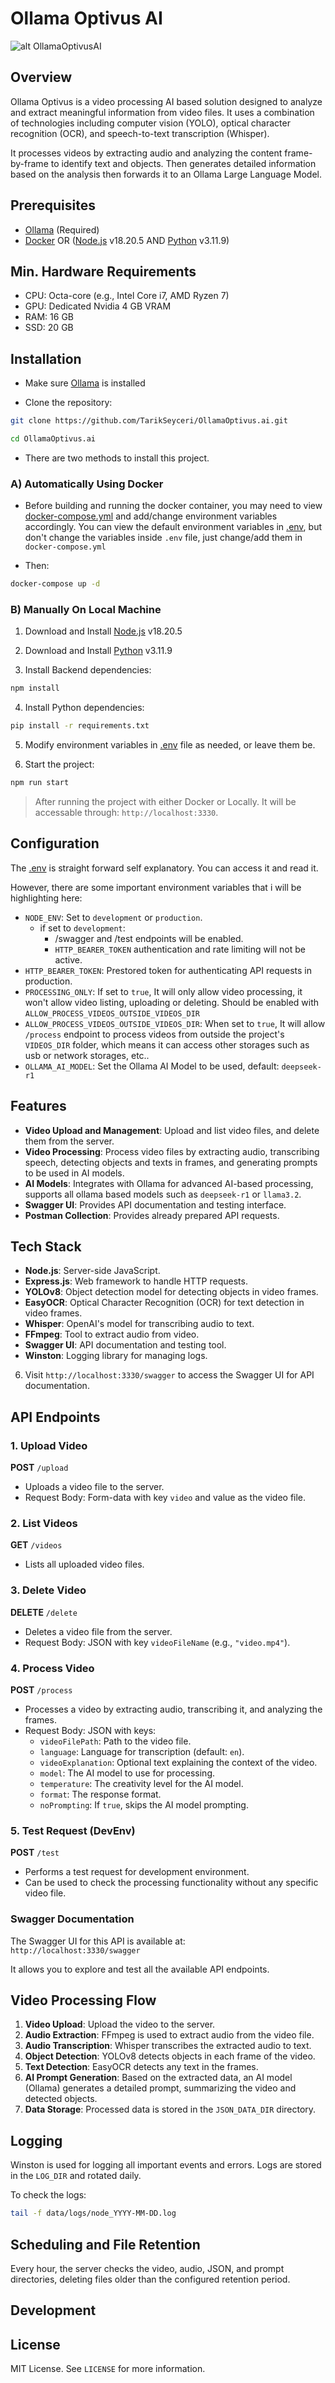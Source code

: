 # Ollama Optivus AI

![alt OllamaOptivusAI](cover.webp)

## Overview

Ollama Optivus is a video processing AI based solution designed to analyze and extract meaningful information from video files. It uses a combination of technologies including computer vision (YOLO), optical character recognition (OCR), and speech-to-text transcription (Whisper).

It processes videos by extracting audio and analyzing the content frame-by-frame to identify text and objects. Then generates detailed information based on the analysis then forwards it to an Ollama Large Language Model.

## Prerequisites

- [Ollama](https://ollama.com/download) (Required)
- [Docker](https://www.docker.com) OR ([Node.js](https://nodejs.org/en/download) v18.20.5 AND [Python](https://www.python.org/downloads/release/python-3119/) v3.11.9)

## Min. Hardware Requirements

- CPU: Octa-core (e.g., Intel Core i7, AMD Ryzen 7)
- GPU: Dedicated Nvidia 4 GB VRAM
- RAM: 16 GB
- SSD: 20 GB

## Installation

- Make sure [Ollama](https://ollama.com/download) is installed

- Clone the repository:

```bash
git clone https://github.com/TarikSeyceri/OllamaOptivus.ai.git
```

```bash
cd OllamaOptivus.ai
```

- There are two methods to install this project.
### A) Automatically Using Docker

- Before building and running the docker container, you may need to view [docker-compose.yml](blob/main/docker-compose.yml) and add/change environment variables accordingly. You can view the default environment variables in [.env](blob/main/.env), but don't change the variables inside `.env` file, just change/add them in `docker-compose.yml`

- Then:

```bash
docker-compose up -d
```

### B) Manually On Local Machine

1. Download and Install [Node.js](https://nodejs.org/en/download) v18.20.5

2. Download and Install [Python](https://www.python.org/downloads/release/python-3119/) v3.11.9

3. Install Backend dependencies:

```bash
npm install
```

4. Install Python dependencies:

```bash
pip install -r requirements.txt
```

5. Modify environment variables in [.env](blob/main/.env) file as needed, or leave them be.

6. Start the project:

```bash
npm run start
```

> After running the project with either Docker or Locally. It will be accessable through: `http://localhost:3330`.


## Configuration

The [.env](blob/main/.env) is straight forward self explanatory. You can access it and read it.

However, there are some important environment variables that i will be highlighting here:

- `NODE_ENV`: Set to `development` or `production`.
   - if set to `development`:
      - /swagger and /test endpoints will be enabled.
      - `HTTP_BEARER_TOKEN` authentication and rate limiting will not be active.
- `HTTP_BEARER_TOKEN`: Prestored token for authenticating API requests in production.
- `PROCESSING_ONLY`: If set to `true`, It will only allow video processing, it won't allow video listing, uploading or deleting. Should be enabled with `ALLOW_PROCESS_VIDEOS_OUTSIDE_VIDEOS_DIR`
- `ALLOW_PROCESS_VIDEOS_OUTSIDE_VIDEOS_DIR`: When set to `true`, It will allow `/process` endpoint to process videos from outside the project's `VIDEOS_DIR` folder, which means it can access other storages such as usb or network storages, etc..
- `OLLAMA_AI_MODEL`: Set the Ollama AI Model to be used, default: `deepseek-r1`





## Features
- **Video Upload and Management**: Upload and list video files, and delete them from the server.
- **Video Processing**: Process video files by extracting audio, transcribing speech, detecting objects and texts in frames, and generating prompts to be used in AI models.
- **AI Models**: Integrates with Ollama for advanced AI-based processing, supports all ollama based models such as `deepseek-r1` or `llama3.2`.
- **Swagger UI**: Provides API documentation and testing interface.
- **Postman Collection**: Provides already prepared API requests.

## Tech Stack
- **Node.js**: Server-side JavaScript.
- **Express.js**: Web framework to handle HTTP requests.
- **YOLOv8**: Object detection model for detecting objects in video frames.
- **EasyOCR**: Optical Character Recognition (OCR) for text detection in video frames.
- **Whisper**: OpenAI's model for transcribing audio to text.
- **FFmpeg**: Tool to extract audio from video.
- **Swagger UI**: API documentation and testing tool.
- **Winston**: Logging library for managing logs.

6. Visit `http://localhost:3330/swagger` to access the Swagger UI for API documentation.





## API Endpoints

### 1. Upload Video

**POST** `/upload`

- Uploads a video file to the server.
- Request Body: Form-data with key `video` and value as the video file.

### 2. List Videos

**GET** `/videos`

- Lists all uploaded video files.

### 3. Delete Video

**DELETE** `/delete`

- Deletes a video file from the server.
- Request Body: JSON with key `videoFileName` (e.g., `"video.mp4"`).

### 4. Process Video

**POST** `/process`

- Processes a video by extracting audio, transcribing it, and analyzing the frames.
- Request Body: JSON with keys:
  - `videoFilePath`: Path to the video file.
  - `language`: Language for transcription (default: `en`).
  - `videoExplanation`: Optional text explaining the context of the video.
  - `model`: The AI model to use for processing.
  - `temperature`: The creativity level for the AI model.
  - `format`: The response format.
  - `noPrompting`: If `true`, skips the AI model prompting.

### 5. Test Request (DevEnv)

**POST** `/test`

- Performs a test request for development environment.
- Can be used to check the processing functionality without any specific video file.

### Swagger Documentation

The Swagger UI for this API is available at:  
`http://localhost:3330/swagger`

It allows you to explore and test all the available API endpoints.

## Video Processing Flow

1. **Video Upload**: Upload the video to the server.
2. **Audio Extraction**: FFmpeg is used to extract audio from the video file.
3. **Audio Transcription**: Whisper transcribes the extracted audio to text.
4. **Object Detection**: YOLOv8 detects objects in each frame of the video.
5. **Text Detection**: EasyOCR detects any text in the frames.
6. **AI Prompt Generation**: Based on the extracted data, an AI model (Ollama) generates a detailed prompt, summarizing the video and detected objects.
7. **Data Storage**: Processed data is stored in the `JSON_DATA_DIR` directory.

## Logging

Winston is used for logging all important events and errors. Logs are stored in the `LOG_DIR` and rotated daily.

To check the logs:
```bash
tail -f data/logs/node_YYYY-MM-DD.log
```

## Scheduling and File Retention

Every hour, the server checks the video, audio, JSON, and prompt directories, deleting files older than the configured retention period.

## Development

## License

MIT License. See `LICENSE` for more information.
